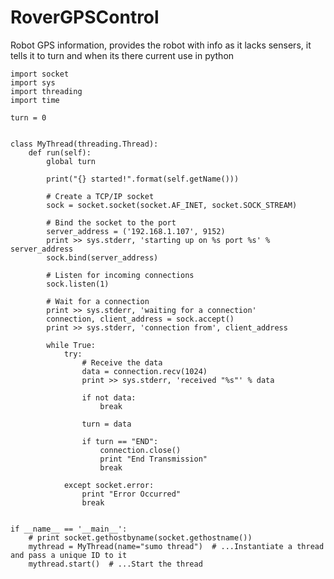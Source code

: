# RoverGPSControl
Robot GPS information, provides the robot with info as it lacks sensers, it tells it to turn and when its there
current use in python


    import socket
    import sys
    import threading
    import time

    turn = 0


    class MyThread(threading.Thread):
        def run(self):
            global turn

            print("{} started!".format(self.getName()))

            # Create a TCP/IP socket
            sock = socket.socket(socket.AF_INET, socket.SOCK_STREAM)

            # Bind the socket to the port
            server_address = ('192.168.1.107', 9152)
            print >> sys.stderr, 'starting up on %s port %s' % server_address
            sock.bind(server_address)

            # Listen for incoming connections
            sock.listen(1)

            # Wait for a connection
            print >> sys.stderr, 'waiting for a connection'
            connection, client_address = sock.accept()
            print >> sys.stderr, 'connection from', client_address

            while True:
                try:
                    # Receive the data
                    data = connection.recv(1024)
                    print >> sys.stderr, 'received "%s"' % data

                    if not data:
                        break

                    turn = data

                    if turn == "END":
                        connection.close()
                        print "End Transmission"
                        break

                except socket.error:
                    print "Error Occurred"
                    break


    if __name__ == '__main__':
        # print socket.gethostbyname(socket.gethostname())
        mythread = MyThread(name="sumo thread")  # ...Instantiate a thread and pass a unique ID to it
        mythread.start()  # ...Start the thread
